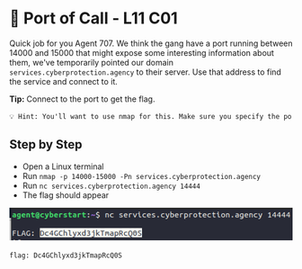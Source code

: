 # 🥌 Port of Call - L11 C01

Quick job for you Agent 707. We think the gang have a port running between 14000 and 15000 that might expose some interesting information about them, we've temporarily pointed our domain `services.cyberprotection.agency` to their server. Use that address to find the service and connect to it.

**Tip:** Connect to the port to get the flag.

```txt
💡 Hint: You'll want to use nmap for this. Make sure you specify the port range!
```

## Step by Step

- Open a Linux terminal
- Run `nmap -p 14000-15000 -Pn services.cyberprotection.agency`
- Run `nc services.cyberprotection.agency 14444`
- The flag should appear

![running netcat](/assets/portofcall1.png)

`flag: Dc4GChlyxd3jkTmapRcQ0S`
